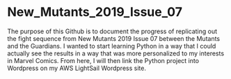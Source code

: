 # New_Mutants_2019_Issue_07

The purpose of this Github is to document the progress of replicating out the fight sequence from New Mutants 2019 Issue 07 between the Mutants and the Guardians.  I wanted to start learning Python in a way that I could actually see the results in a way that was more personalized to my interests in Marvel Comics.  From here, I will then link the Python project into Wordpress on my AWS LightSail Wordpress site.

